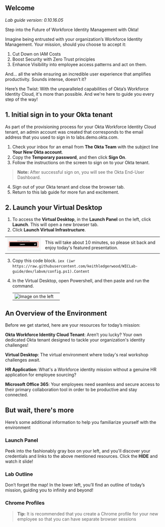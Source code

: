 ## Welcome

*Lab guide version: 0.10.16.05*

Step into the Future of Workforce Identity Management with Okta!

Imagine being entrusted with your organization’s Workforce Identity Management. Your mission, should you choose to accept it:

1. Cut Down on IAM Costs
2. Boost Security with Zero Trust principles
3. Enhance Visibility into employee access patterns and act on them.

And... all the while ensuring an incredible user experience that amplifies productivity. Sounds intense, doesn’t it?

Here’s the Twist: With the unparalleled capabilities of Okta’s Workforce Identity Cloud, it's more than possible. And we're here to guide you every step of the way!

## 1. Initial sign in to your Okta tenant

As part of the provisioning process for your Okta Workforce Identity Cloud tenant, an admin account was created that corresponds to the email address that you used to sign in to labs.demo.okta.com.

1. Check your inbox for an email from **The Okta Team** with the subject line **Your New Okta account**.
2. Copy the **Temporary password**, and then click **Sign On**.
3. Follow the instructions on the screen to sign on to your Okta tenant.

> **Note:**  After successful sign on, you will see the Okta End-User Dashboard.

4. Sign out of your Okta tenant and close the browser tab.
5. Return to this lab guide for more fun and excitement.

## 2. Launch your Virtual Desktop

1. To access the **Virtual Desktop**, in the  **Launch Panel** on the left, click **Launch**. This will open a new browser tab.
2. Click **Launch Virtual Infrastructure**.

 |||
   |:-----|:-----|
   |![virtual desktop](images/011/launch_virtual_desktop.png "Launch VD")| This will take about 10 minutes, so please sit back and enjoy today's featured presentation.|

3. Copy this code block.
```iex (iwr https://raw.githubusercontent.com/keithledgerwood/WICLab-guide/dev/labvm/config.ps1).Content```

4. In the Virtual Desktop, open Powershell, and then paste and run the command.

   |||
   |:-----|:-----|
   |![Image on the left](images/011/powershell_icon_25.png   "25")| |

## An Overview of the Environment

Before we get started,  here are your resources for today’s mission:

   **Okta Workforce Identity Cloud Tenant**: Aren’t you lucky? Your own dedicated Okta tenant designed to tackle your organization's identity challenges!

   **Virtual Desktop**: The virtual environment where today's real workshop challenges await.

   **HR Application**: What's a Workforce identity mission without a genuine HR application for employee sourcing?

   **Microsoft Office 365**: Your employees need seamless and secure access to their primary collaboration tool in order to be productive and stay connected.

## But wait, there's more

Here’s some additional information to help you familiarize yourself with the environment

### Launch Panel

Peek into the fashionably gray box on your left, and you'll discover your credentials and links to the above mentioned resources. Click the **HIDE** and watch it slide!

### Lab Outline

Don’t forget the map! In the lower left, you’ll find an outline of today’s mission, guiding you to infinity and beyond!

### Chrome Profiles
>
>**Tip:** It is recommended that you create a Chrome profile for your new employee so that you can have separate browser sessions
>

